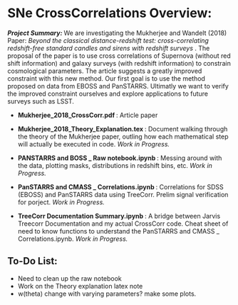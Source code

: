 # SNe CrossCorrelations Overview:


<Strong> <em> Project Summary: </Strong> </em> We are investigating the Mukherjee and Wandelt (2018) Paper: <em> Beyond the classical distance-redshift test: cross-correlating redshift-free standard candles and sirens with redshift surveys </em>. The proposal of the paper is to use cross correlations of Supernova (without red shift information) and galaxy surveys (with redshift information) to constrain cosmological parameters. The article suggests a greatly improved constraint with this new method. Our first goal is to use the method proposed on data from EBOSS and PanSTARRS. Ultimatly we want to verify the improved constraint ourselves and explore applications to future surveys such as LSST. 

- <Strong> Mukherjee_2018_CrossCorr.pdf </Strong>: Article paper

- <Strong> Mukherjee_2018_Theory_Explanation.tex </Strong>: Document walking through the theory of the Mukherjee paper, outling how each mathematical step will actually be executed in code. <em> Work in Progress. </em>

- <Strong> PANSTARRS and BOSS _ Raw notebook.ipynb </Strong> : Messing around with the data, plotting masks, distributions in redshift bins, etc. <em> Work in Progress. </em>

- <Strong> PanSTARRS and CMASS _ Correlations.ipynb </Strong> : Correlations for SDSS (EBOSS) and PanSTARRS data using TreeCorr. Prelim signal verification for porject. <em> Work in Progress. </em>

- <Strong> TreeCorr Documentation Summary.ipynb </Strong> : A bridge between Jarvis Treecorr Documentation and my actual CrossCorr code. Cheat sheet of need to know functions to understand the PanSTARRS and CMASS _ Correlations.ipynb. <em> Work in Progress. </em>

## To-Do List: 

- Need to clean up the raw notebook
- Work on the Theory explanation latex note
- w(theta) change with varying parameters? make some plots. 
